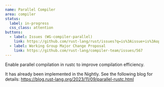 ```yaml
---
name: Parallel Compiler
area: compiler
status: 
  label: in-progress
  css_class: attention
buttons:
  - label: Issues (WG-compiler-parallel)
    link: https://github.com/rust-lang/rust/issues?q=is%3Aissue+is%3Aopen+sort%3Aupdated-desc+label%3AWG-compiler-parallel
  - label: Working Group Major Change Proposal
    link: https://github.com/rust-lang/compiler-team/issues/567
---
```

Enable parallel compilation in rustc to improve compilation efficiency.

It has already been implemented in the Nightly. See the following blog for details: https://blog.rust-lang.org/2023/11/09/parallel-rustc.html
